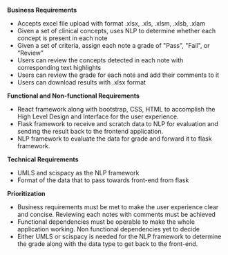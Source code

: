 ﻿**Business Requirements**

- Accepts excel file upload with format .xlsx, .xls, .xlsm, .xlsb, .xlam
- Given a set of clinical concepts, uses NLP to determine whether each concept is present in each note
- Given a set of criteria, assign each note a grade of "Pass", "Fail", or “Review”
- Users can review the concepts detected in each note with corresponding text highlights
- Users can review the grade for each note and add their comments to it
- Users can download results with .xlsx format

**Functional and Non-functional Requirements**

- React framework along with bootstrap, CSS, HTML to accomplish the High Level Design and Interface for the user experience.
- Flask framework to receive and scratch data to NLP for evaluation and sending the result back to the frontend application.
- NLP framework to evaluate the data for grade and forward it to flask framework.

**Technical Requirements**

- UMLS and scispacy as the NLP framework 
- Format of the data that to pass towards front-end from flask

**Prioritization**

- Business requirements must be met to make the user experience clear and concise. Reviewing each notes with comments must be achieved
- Functional dependencies must be operable to make the whole application working. Non functional dependencies yet to decide
- Either UMLS or scispacy is needed for the NLP framework to determine the grade along with the data type to get back to the front-end.
